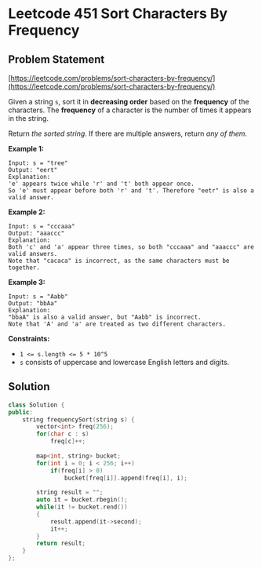 # Leetcode 451 Sort Characters By Frequency

## Problem Statement

[https://leetcode.com/problems/sort-characters-by-frequency/](https://leetcode.com/problems/sort-characters-by-frequency/)

Given a string `s`, sort it in **decreasing order** based on the **frequency** of the characters. The **frequency** of a character is the number of times it appears in the string.

Return _the sorted string_. If there are multiple answers, return _any of them_.

**Example 1:**

```
Input: s = "tree"
Output: "eert"
Explanation: 
'e' appears twice while 'r' and 't' both appear once.
So 'e' must appear before both 'r' and 't'. Therefore "eetr" is also a valid answer.
```

**Example 2:**

```
Input: s = "cccaaa"
Output: "aaaccc"
Explanation: 
Both 'c' and 'a' appear three times, so both "cccaaa" and "aaaccc" are valid answers.
Note that "cacaca" is incorrect, as the same characters must be together.
```

**Example 3:**

```
Input: s = "Aabb"
Output: "bbAa"
Explanation: 
"bbaA" is also a valid answer, but "Aabb" is incorrect.
Note that 'A' and 'a' are treated as two different characters.
```

&#x20;

**Constraints:**

* `1 <= s.length <= 5 * 10^5`
* `s` consists of uppercase and lowercase English letters and digits.

## Solution

```cpp
class Solution {
public:
    string frequencySort(string s) {
        vector<int> freq(256);
        for(char c : s)
            freq[c]++;
        
        map<int, string> bucket;
        for(int i = 0; i < 256; i++)
            if(freq[i] > 0)
                bucket[freq[i]].append(freq[i], i);
                                
        string result = "";
        auto it = bucket.rbegin();
        while(it != bucket.rend())
        {
            result.append(it->second);
            it++;
        }
        return result;
    }
};
```
